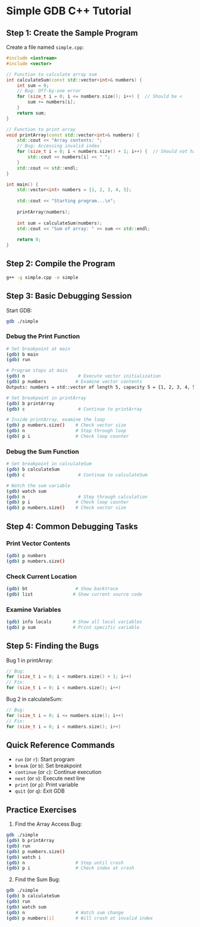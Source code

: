 # Simple GDB C++ Tutorial

## Step 1: Create the Sample Program
Create a file named `simple.cpp`:

```cpp
#include <iostream>
#include <vector>

// Function to calculate array sum
int calculateSum(const std::vector<int>& numbers) {
    int sum = 0;
    // Bug: Off-by-one error
    for (size_t i = 0; i <= numbers.size(); i++) {  // Should be <
        sum += numbers[i];
    }
    return sum;
}

// Function to print array
void printArray(const std::vector<int>& numbers) {
    std::cout << "Array contents: ";
    // Bug: Accessing invalid index
    for (size_t i = 0; i < numbers.size() + 1; i++) {  // Should not have +1
        std::cout << numbers[i] << " ";
    }
    std::cout << std::endl;
}

int main() {
    std::vector<int> numbers = {1, 2, 3, 4, 5};
    
    std::cout << "Starting program...\n";
    
    printArray(numbers);
    
    int sum = calculateSum(numbers);
    std::cout << "Sum of array: " << sum << std::endl;
    
    return 0;
}
```

## Step 2: Compile the Program
```bash
g++ -g simple.cpp -o simple
```

## Step 3: Basic Debugging Session

Start GDB:
```bash
gdb ./simple
```

### Debug the Print Function
```bash
# Set breakpoint at main
(gdb) b main
(gdb) run

# Program stops at main
(gdb) n                    # Execute vector initialization
(gdb) p numbers           # Examine vector contents
Outputs: numbers = std::vector of length 5, capacity 5 = {1, 2, 3, 4, 5}

# Set breakpoint in printArray
(gdb) b printArray
(gdb) c                    # Continue to printArray

# Inside printArray, examine the loop
(gdb) p numbers.size()    # Check vector size
(gdb) n                   # Step through loop
(gdb) p i                 # Check loop counter
```

### Debug the Sum Function
```bash
# Set breakpoint in calculateSum
(gdb) b calculateSum
(gdb) c                    # Continue to calculateSum

# Watch the sum variable
(gdb) watch sum
(gdb) n                    # Step through calculation
(gdb) p i                 # Check loop counter
(gdb) p numbers.size()    # Check vector size
```

## Step 4: Common Debugging Tasks

### Print Vector Contents
```bash
(gdb) p numbers
(gdb) p numbers.size()
```

### Check Current Location
```bash
(gdb) bt                  # Show backtrace
(gdb) list               # Show current source code
```

### Examine Variables
```bash
(gdb) info locals        # Show all local variables
(gdb) p sum              # Print specific variable
```

## Step 5: Finding the Bugs

Bug 1 in printArray:
```cpp
// Bug:
for (size_t i = 0; i < numbers.size() + 1; i++)
// Fix:
for (size_t i = 0; i < numbers.size(); i++)
```

Bug 2 in calculateSum:
```cpp
// Bug:
for (size_t i = 0; i <= numbers.size(); i++)
// Fix:
for (size_t i = 0; i < numbers.size(); i++)
```

## Quick Reference Commands
- `run` (or `r`): Start program
- `break` (or `b`): Set breakpoint
- `continue` (or `c`): Continue execution
- `next` (or `n`): Execute next line
- `print` (or `p`): Print variable
- `quit` (or `q`): Exit GDB

## Practice Exercises

1. Find the Array Access Bug:
```bash
gdb ./simple
(gdb) b printArray
(gdb) run
(gdb) p numbers.size()
(gdb) watch i
(gdb) n                   # Step until crash
(gdb) p i                 # Check index at crash
```

2. Find the Sum Bug:
```bash
gdb ./simple
(gdb) b calculateSum
(gdb) run
(gdb) watch sum
(gdb) n                   # Watch sum change
(gdb) p numbers[i]        # Will crash at invalid index
```


